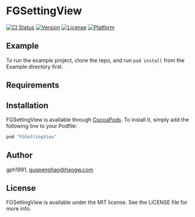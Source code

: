 # FGSettingView

[![CI Status](http://img.shields.io/travis/gph1991/FGSettingView.svg?style=flat)](https://travis-ci.org/gph1991/FGSettingView)
[![Version](https://img.shields.io/cocoapods/v/FGSettingView.svg?style=flat)](http://cocoapods.org/pods/FGSettingView)
[![License](https://img.shields.io/cocoapods/l/FGSettingView.svg?style=flat)](http://cocoapods.org/pods/FGSettingView)
[![Platform](https://img.shields.io/cocoapods/p/FGSettingView.svg?style=flat)](http://cocoapods.org/pods/FGSettingView)

## Example

To run the example project, clone the repo, and run `pod install` from the Example directory first.

## Requirements

## Installation

FGSettingView is available through [CocoaPods](http://cocoapods.org). To install
it, simply add the following line to your Podfile:

```ruby
pod "FGSettingView"
```

## Author

gph1991, guopenghao@haogw.com

## License

FGSettingView is available under the MIT license. See the LICENSE file for more info.
